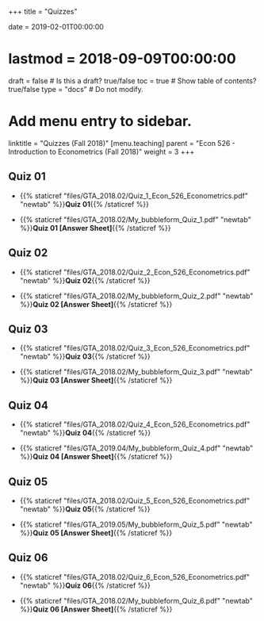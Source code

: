 +++
title = "Quizzes"

date = 2019-02-01T00:00:00
# lastmod = 2018-09-09T00:00:00

draft = false  # Is this a draft? true/false
toc = true  # Show table of contents? true/false
type = "docs"  # Do not modify.

# Add menu entry to sidebar.
linktitle = "Quizzes (Fall 2018)"
[menu.teaching]
  parent = "Econ 526 - Introduction to Econometrics (Fall 2018)"
  weight = 3
+++

## Quiz 01

* {{% staticref "files/GTA_2018.02/Quiz_1_Econ_526_Econometrics.pdf" "newtab" %}}**Quiz 01**{{% /staticref %}}

* {{% staticref "files/GTA_2018.02/My_bubbleform_Quiz_1.pdf" "newtab" %}}**Quiz 01 [Answer Sheet]**{{% /staticref %}}

## Quiz 02

* {{% staticref "files/GTA_2018.02/Quiz_2_Econ_526_Econometrics.pdf" "newtab" %}}**Quiz 02**{{% /staticref %}}

* {{% staticref "files/GTA_2018.02/My_bubbleform_Quiz_2.pdf" "newtab" %}}**Quiz 02 [Answer Sheet]**{{% /staticref %}}

## Quiz 03

* {{% staticref "files/GTA_2018.02/Quiz_3_Econ_526_Econometrics.pdf" "newtab" %}}**Quiz 03**{{% /staticref %}}

* {{% staticref "files/GTA_2018.02/My_bubbleform_Quiz_3.pdf" "newtab" %}}**Quiz 03 [Answer Sheet]**{{% /staticref %}}

## Quiz 04

* {{% staticref "files/GTA_2018.02/Quiz_4_Econ_526_Econometrics.pdf" "newtab" %}}**Quiz 04**{{% /staticref %}}

* {{% staticref "files/GTA_2019.04/My_bubbleform_Quiz_4.pdf" "newtab" %}}**Quiz 04 [Answer Sheet]**{{% /staticref %}}

## Quiz 05

* {{% staticref "files/GTA_2018.02/Quiz_5_Econ_526_Econometrics.pdf" "newtab" %}}**Quiz 05**{{% /staticref %}}

* {{% staticref "files/GTA_2019.05/My_bubbleform_Quiz_5.pdf" "newtab" %}}**Quiz 05 [Answer Sheet]**{{% /staticref %}}

## Quiz 06

* {{% staticref "files/GTA_2018.02/Quiz_6_Econ_526_Econometrics.pdf" "newtab" %}}**Quiz 06**{{% /staticref %}}

* {{% staticref "files/GTA_2018.02/My_bubbleform_Quiz_6.pdf" "newtab" %}}**Quiz 06 [Answer Sheet]**{{% /staticref %}}